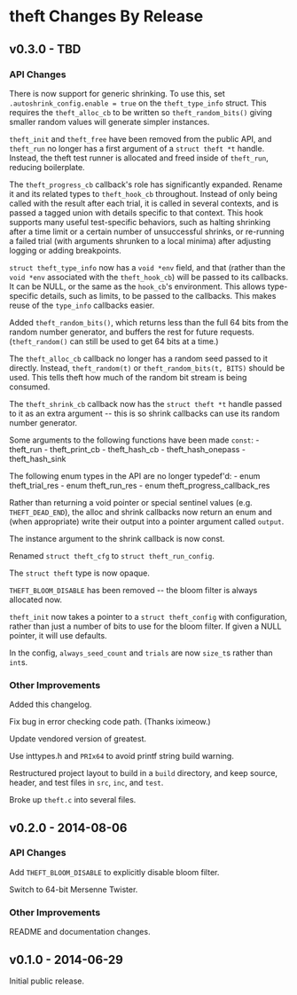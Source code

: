 # theft Changes By Release

## v0.3.0 - TBD

### API Changes

There is now support for generic shrinking. To use this, set
`.autoshrink_config.enable = true` on the `theft_type_info`
struct. This requires the `theft_alloc_cb` to be written so
`theft_random_bits()` giving smaller random values will
generate simpler instances.

`theft_init` and `theft_free` have been removed from the public API, and
`theft_run` no longer has a first argument of a `struct theft *t`
handle. Instead, the theft test runner is allocated and freed inside of
`theft_run`, reducing boilerplate.

The `theft_progress_cb` callback's role has significantly expanded.
Rename it and its related types to `theft_hook_cb` throughout.
Instead of only being called with the result after each trial, it is
called in several contexts, and is passed a tagged union with details
specific to that context. This hook supports many useful test-specific
behaviors, such as halting shrinking after a time limit or a certain
number of unsuccessful shrinks, or re-running a failed trial (with
arguments shrunken to a local minima) after adjusting logging or adding
breakpoints.

`struct theft_type_info` now has a `void *env` field, and that
(rather than the `void *env` associated with the `theft_hook_cb`)
will be passed to its callbacks. It can be NULL, or the same as the
`hook_cb`'s environment. This allows type-specific details, such as
limits, to be passed to the callbacks. This makes reuse of the
`type_info` callbacks easier.

Added `theft_random_bits()`, which returns less than the full 64 bits
from the random number generator, and buffers the rest for future
requests. (`theft_random()` can still be used to get 64 bits at a
time.)

The `theft_alloc_cb` callback no longer has a random seed passed to it
directly. Instead, `theft_random(t)` or `theft_random_bits(t, BITS)`
should be used. This tells theft how much of the random bit stream is
being consumed.

The `theft_shrink_cb` callback now has the `struct theft *t` handle
passed to it as an extra argument -- this is so shrink callbacks
can use its random number generator.

Some arguments to the following functions have been made `const`:
    - theft_run
    - theft_print_cb
    - theft_hash_cb
    - theft_hash_onepass
    - theft_hash_sink

The following enum types in the API are no longer typedef'd:
    - enum theft_trial_res
    - enum theft_run_res
    - enum theft_progress_callback_res

Rather than returning a void pointer or special sentinel values
(e.g. `THEFT_DEAD_END`), the alloc and shrink callbacks now return
an enum and (when appropriate) write their output into a pointer
argument called `output`.

The instance argument to the shrink callback is now const.

Renamed `struct theft_cfg` to `struct theft_run_config`.

The `struct theft` type is now opaque.

`THEFT_BLOOM_DISABLE` has been removed -- the bloom filter
is always allocated now.

`theft_init` now takes a pointer to a `struct theft_config` with
configuration, rather than just a number of bits to use for the
bloom filter. If given a NULL pointer, it will use defaults.

In the config, `always_seed_count` and `trials` are now `size_t`s
rather than `int`s.


### Other Improvements

Added this changelog.

Fix bug in error checking code path. (Thanks iximeow.)

Update vendored version of greatest.

Use inttypes.h and `PRIx64` to avoid printf string build warning.

Restructured project layout to build in a `build` directory, and
keep source, header, and test files in `src`, `inc`, and `test`.

Broke up `theft.c` into several files.


## v0.2.0 - 2014-08-06

### API Changes

Add `THEFT_BLOOM_DISABLE` to explicitly disable bloom filter.

Switch to 64-bit Mersenne Twister.


### Other Improvements

README and documentation changes.



## v0.1.0 - 2014-06-29

Initial public release.
	
	

